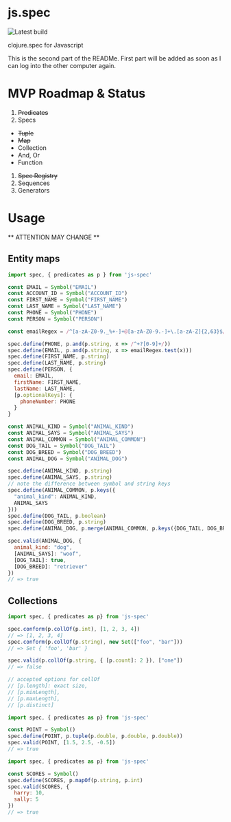 # js.spec

![Latest build](https://travis-ci.org/prayerslayer/js.spec.svg)

clojure.spec for Javascript

This is the second part of the READMe. First part will be added as soon as I can log into the other computer again.

# MVP Roadmap & Status

1. <strike>Predicates</strike>
1. Specs
  * <strike>Tuple</strike>
  * <strike>Map</strike>
  * Collection
  * And, Or
  * Function
1. <strike>Spec Registry</strike>
1. Sequences
1. Generators

# Usage

** ATTENTION MAY CHANGE **

## Entity maps

~~~ javascript
import spec, { predicates as p } from 'js-spec'

const EMAIL = Symbol("EMAIL")
const ACCOUNT_ID = Symbol("ACCOUNT_ID")
const FIRST_NAME = Symbol("FIRST_NAME")
const LAST_NAME = Symbol("LAST_NAME")
const PHONE = Symbol("PHONE")
const PERSON = Symbol("PERSON")

const emailRegex = /^[a-zA-Z0-9._%+-]+@[a-zA-Z0-9.-]+\.[a-zA-Z]{2,63}$/

spec.define(PHONE, p.and(p.string, x => /^+?[0-9]+/))
spec.define(EMAIL, p.and(p.string, x => emailRegex.test(x)))
spec.define(FIRST_NAME, p.string)
spec.define(LAST_NAME, p.string)
spec.define(PERSON, {
  email: EMAIL,
  firstName: FIRST_NAME,
  lastName: LAST_NAME,
  [p.optionalKeys]: {
    phoneNumber: PHONE
  }
}

const ANIMAL_KIND = Symbol("ANIMAL_KIND")
const ANIMAL_SAYS = Symbol("ANIMAL_SAYS")
const ANIMAL_COMMON = Symbol("ANIMAL_COMMON")
const DOG_TAIL = Symbol("DOG_TAIL")
const DOG_BREED = Symbol("DOG_BREED")
const ANIMAL_DOG = Symbol("ANIMAL_DOG")

spec.define(ANIMAL_KIND, p.string)
spec.define(ANIMAL_SAYS, p.string)
// note the difference between symbol and string keys
spec.define(ANIMAL_COMMON, p.keys({
  "animal_kind": ANIMAL_KIND,
  ANIMAL_SAYS
}))
spec.define(DOG_TAIL, p.boolean)
spec.define(DOG_BREED, p.string)
spec.define(ANIMAL_DOG, p.merge(ANIMAL_COMMON, p.keys({DOG_TAIL, DOG_BREED})))

spec.valid(ANIMAL_DOG, {
  animal_kind: "dog",
  [ANIMAL_SAYS]: "woof",
  [DOG_TAIL]: true,
  [DOG_BREED]: "retriever"
})
// => true
~~~

## Collections

~~~ javascript
import spec, { predicates as p} from 'js-spec'

spec.conform(p.collOf(p.int), [1, 2, 3, 4])
// => [1, 2, 3, 4]
spec.conform(p.collOf(p.string), new Set(["foo", "bar"]))
// => Set { 'foo', 'bar' }

spec.valid(p.collOf(p.string, { [p.count]: 2 }), ["one"])
// => false

// accepted options for collOf
// [p.length]: exact size,
// [p.minLength],
// [p.maxLength],
// [p.distinct]
~~~

~~~ javascript
import spec, { predicates as p} from 'js-spec'

const POINT = Symbol()
spec.define(POINT, p.tuple(p.double, p.double, p.double))
spec.valid(POINT, [1.5, 2.5, -0.5])
// => true
~~~

~~~ javascript
import spec, { predicates as p} from 'js-spec'

const SCORES = Symbol()
spec.define(SCORES, p.mapOf(p.string, p.int)
spec.valid(SCORES, {
  harry: 10,
  sally: 5
})
// => true
~~~
